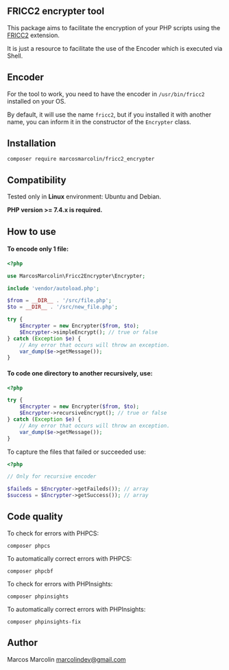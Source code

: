 ## FRICC2 encrypter tool

This package aims to facilitate the encryption of your PHP scripts using the [FRICC2](https://github.com/hoowa/PHP-FRICC2) extension.

It is just a resource to facilitate the use of the Encoder which is executed via Shell.

## Encoder

For the tool to work, you need to have the encoder in `/usr/bin/fricc2` installed on your OS.

By default, it will use the name `fricc2`, but if you installed it with another name, you can inform it in the constructor of the `Encrypter` class.

## Installation

`composer require marcosmarcolin/fricc2_encrypter`

## Compatibility

Tested only in **Linux** environment: Ubuntu and Debian.

**PHP version >= 7.4.x is required.**

## How to use

#### To encode only 1 file:

```php
<?php

use MarcosMarcolin\Fricc2Encrypter\Encrypter;

include 'vendor/autoload.php';

$from = __DIR__ . '/src/file.php';
$to = __DIR__ . '/src/new_file.php';

try {
    $Encrypter = new Encrypter($from, $to);
    $Encrypter->simpleEncrypt(); // true or false
} catch (Exception $e) {
    // Any error that occurs will throw an exception.
    var_dump($e->getMessage());
}
```

#### To code one directory to another recursively, use:

```php
<?php

try {
    $Encrypter = new Encrypter($from, $to);
    $Encrypter->recursiveEncrypt(); // true or false
} catch (Exception $e) {
    // Any error that occurs will throw an exception.
    var_dump($e->getMessage());
}
```

To capture the files that failed or succeeded use:

```php
<?php

// Only for recursive encoder

$faileds = $Encrypter->getFaileds()); // array
$success = $Encrypter->getSuccess()); // array
```

## Code quality

To check for errors with PHPCS:

```shell
composer phpcs
``` 

To automatically correct errors with PHPCS:

```shell
composer phpcbf
``` 

To check for errors with PHPInsights:

```shell
composer phpinsights
``` 

To automatically correct errors with PHPInsights:

```shell
composer phpinsights-fix
``` 

## Author

Marcos Marcolin <marcolindev@gmail.com>
